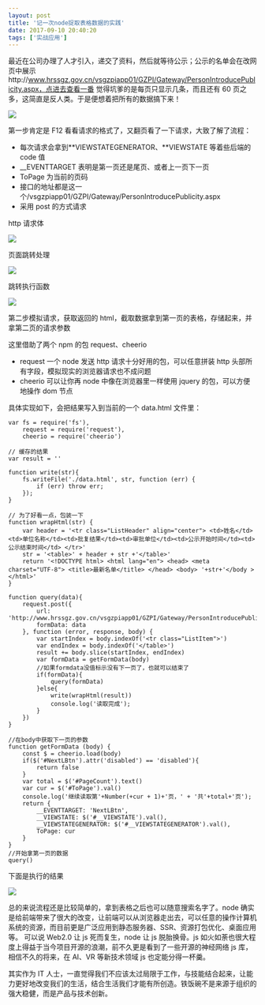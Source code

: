 ```yaml
---
layout: post
title: '记一次node捉取表格数据的实践'
date: 2017-09-10 20:40:20
tags: ['实战应用']
---
```


最近在公司办理了人才引入，递交了资料，然后就等待公示；公示的名单会在改网页中展示http://www.hrssgz.gov.cn/vsgzpiapp01/GZPI/Gateway/PersonIntroducePublicity.aspx，点进去查看一番
觉得坑爹的是每页只显示几条，而且还有 60 页之多，这简直是反人类。于是便想着把所有的数据搞下来！

![](step1.png)

第一步肯定是 F12 看看请求的格式了，又翻页看了一下请求，大致了解了流程：

- 每次请求会拿到**VIEWSTATEGENERATOR、**VIEWSTATE 等着些后端的 code 值
- \_\_EVENTTARGET 表明是第一页还是尾页、或者上一页下一页
- ToPage 为当前的页码
- 接口的地址都是这一个/vsgzpiapp01/GZPI/Gateway/PersonIntroducePublicity.aspx
- 采用 post 的方式请求

http 请求体

![](./step2.png)

页面跳转处理

![](./step3.png)

跳转执行函数

![](./step4.png)

第二步模拟请求，获取返回的 html，截取数据拿到第一页的表格，存储起来，并拿第二页的请求参数

这里借助了两个 npm 的包 request、cheerio

- request 一个 node 发送 http 请求十分好用的包，可以任意拼装 http 头部所有字段，模拟现实的浏览器请求也不成问题
- cheerio 可以让你再 node 中像在浏览器里一样使用 jquery 的包，可以方便地操作 dom 节点

具体实现如下，会把结果写入到当前的一个 data.html 文件里：

```
var fs = require('fs'),
    request = require('request'),
    cheerio = require('cheerio')

// 缓存的结果
var result = ''

function write(str){
    fs.writeFile('./data.html', str, function (err) {
        if (err) throw err;
    });
}

// 为了好看一点，包装一下
function wrapHtml(str) {
    var header = '<tr class="ListHeader" align="center"> <td>姓名</td><td>单位名称</td><td>批复结果</td><td>审批单位</td><td>公示开始时间</td><td>公示结束时间</td> </tr>'
    str = '<table>' + header + str +'</table>'
    return '<!DOCTYPE html> <html lang="en"> <head> <meta charset="UTF-8"> <title>最新名单</title> </head> <body> '+str+'</body > </html>'
}

function query(data){
    request.post({
        url: 'http://www.hrssgz.gov.cn/vsgzpiapp01/GZPI/Gateway/PersonIntroducePublicity.aspx',
        formData: data
    }, function (error, response, body) {
        var startIndex = body.indexOf('<tr class="ListItem">')
        var endIndex = body.indexOf('</table>')
        result += body.slice(startIndex, endIndex)
        var formData = getFormData(body)
		//如果formdata没值标示没有下一页了，也就可以结束了
        if(formData){
            query(formData)
        }else{
            write(wrapHtml(result))
            console.log('读取完成');
        }
    })
}

//在body中获取下一页的参数
function getFormData (body) {
    const $ = cheerio.load(body)
    if($('#NextLBtn').attr('disabled') == 'disabled'){
        return false
    }
    var total = $('#PageCount').text()
    var cur = $('#ToPage').val()
    console.log('继续读取第'+Number(+cur + 1)+'页，' + '共'+total+'页');
    return {
        __EVENTTARGET: 'NextLBtn',
        __VIEWSTATE: $('#__VIEWSTATE').val(),
        __VIEWSTATEGENERATOR: $('#__VIEWSTATEGENERATOR').val(),
        ToPage: cur
    }
}
//开始拿第一页的数据
query()
```

下面是执行的结果

![](./step5.png)

总的来说流程还是比较简单的，拿到表格之后也可以随意搜索名字了。node 确实是给前端带来了很大的改变，让前端可以从浏览器走出去，可以任意的操作计算机系统的资源，而目前更是广泛应用到静态服务器、SSR、资源打包优化、桌面应用等。
可以说 Web2.0 让 js 死而复生，node 让 js 脱胎换骨。js 如火如荼也很大程度上得益于当今项目开源的浪潮，前不久更是看到了一些开源的神经网络 js 库，相信不久的将来，在 AI、VR 等新技术领域 js 也定能分得一杯羹。

其实作为 IT 人士，一直觉得我们不应该太过局限于工作，与技能结合起来，让能力更好地改变我们的生活，结合生活我们才能有所创造。铁饭碗不是来源于组织的强大稳健，而是产品与技术创新。
